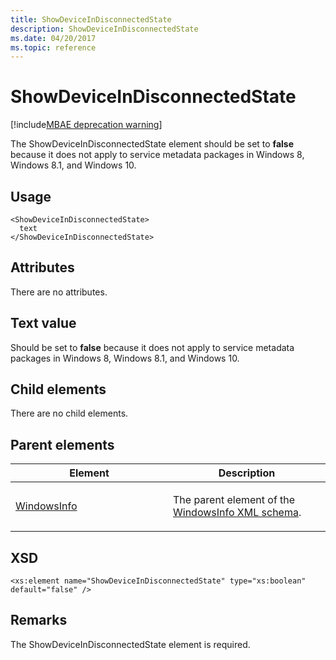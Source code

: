 ```yaml
---
title: ShowDeviceInDisconnectedState
description: ShowDeviceInDisconnectedState
ms.date: 04/20/2017
ms.topic: reference
---
```


# ShowDeviceInDisconnectedState

[!include[MBAE deprecation warning](../includes/mbae-deprecation-warning.md)]

The ShowDeviceInDisconnectedState element should be set to **false** because it does not apply to service metadata packages in Windows 8, Windows 8.1, and Windows 10.

## Usage


``` syntax
<ShowDeviceInDisconnectedState>
  text
</ShowDeviceInDisconnectedState>
```

## Attributes


There are no attributes.

## Text value


Should be set to **false** because it does not apply to service metadata packages in Windows 8, Windows 8.1, and Windows 10.

## Child elements


There are no child elements.

## Parent elements


<table>
<colgroup>
<col width="50%" />
<col width="50%" />
</colgroup>
<thead>
<tr class="header">
<th>Element</th>
<th>Description</th>
</tr>
</thead>
<tbody>
<tr class="odd">
<td><p><a href="windowsinfo.md" data-raw-source="[WindowsInfo](windowsinfo.md)">WindowsInfo</a></p></td>
<td><p>The parent element of the <a href="windowsinfo-xml-schema.md" data-raw-source="[WindowsInfo XML schema](windowsinfo-xml-schema.md)">WindowsInfo XML schema</a>.</p></td>
</tr>
</tbody>
</table>

 

## XSD


``` syntax
<xs:element name="ShowDeviceInDisconnectedState" type="xs:boolean" default="false" />
```

## Remarks


The ShowDeviceInDisconnectedState element is required.

 

 





